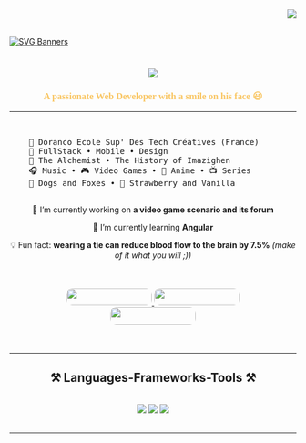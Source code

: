 <link rel="preconnect" href="https://fonts.googleapis.com">
<link rel="preconnect" href="https://fonts.gstatic.com" crossorigin>
<link href="https://fonts.googleapis.com/css2?family=Orbitron:wght@400..900&display=swap" rel="stylesheet">

<img align="right" src="https://visitor-badge.laobi.icu/badge?page_id=salesp07.salesp07" />
<br><br>

[![SVG Banners](https://svg-banners.vercel.app/api?type=glitch&text1=Wake+up,+Sassid...&width=1050&height=400&font=courier)](https://github.com/Akshay090/svg-banners)

<h1 align="center">
    <img src="https://readme-typing-svg.herokuapp.com/?font=Righteous&size=35&center=true&vCenter=true&width=500&height=70&duration=4000&lines=Hi+There!+👋;+It's+me:+Sassid!;" />
</h1>

<h3 align="center" style="color: rgb(249, 198, 99); font-family: orbitron">A passionate Web Developer with a smile on his face 😃  </h3>

<hr>

<br/>

<div>
 <pre>
    🏫 Doranco Ecole Sup' Des Tech Créatives (France)
    💼 FullStack • Mobile • Design 
    📖 The Alchemist • The History of Imazighen
    🎧 Music • 🎮 Video Games • 🍥 Anime • 📺 Series
    🐾 Dogs and Foxes • 🍓 Strawberry and Vanilla 
 </pre>
</div>

<div align="center">

🔭 I’m currently working on **a video game scenario and its forum**

🌱 I’m currently learning **Angular**

💡 Fun fact: **wearing a tie can reduce blood flow to the brain by 7.5%**
_(make of it what you will ;))_

 </div>

 <div align="center" style="margin:50px"> 
  <a href="https://sassid.github.io/Portfolio/" target="_blank">
     <img src="https://img.shields.io/badge/Portfolio-FF5722?style=for-the-badge&logo=todoist&logoColor=white" target="_blank" style="border-radius: 10px; height:30px; width:150px"/> 
  </a>
  <a href="https://www.linkedin.com/in/sassid/" target="_blank">
    <img src="https://img.shields.io/badge/LinkedIn-0077B5?style=for-the-badge&logo=linkedin&logoColor=white" target="_blank" style="border-radius: 10px; height:30px; width:150px" />
  </a>
  <a href="mailto:&#115;&#97;&#115;&#115;&#105;&#100;&#46;&#100;&#101;&#118;&#97;&#110;&#100;&#100;&#101;&#115;&#105;&#103;&#110;&#115;&#64;&#103;&#109;&#97;&#105;&#108;&#46;&#99;&#111;&#109;">
    <img src="https://img.shields.io/badge/Gmail-333333?style=for-the-badge&logo=gmail&logoColor=red" style="border-radius: 10px; width:150px; height: 30px" />
  </a>
</div>

 <hr/>

<h2 align="center">⚒️ Languages-Frameworks-Tools ⚒️</h2>
<br/>
<div align="center">
    <img src="https://skillicons.dev/icons?i=html,css,javascript,typescript,sass,php,mysql" />
    <img src="https://skillicons.dev/icons?i=bootstrap,nodejs,react,express,vite,tailwind,mongodb" />
    <img src="https://skillicons.dev/icons?i=vscode,figma," /><br>
</div>

<br/>
<hr/>